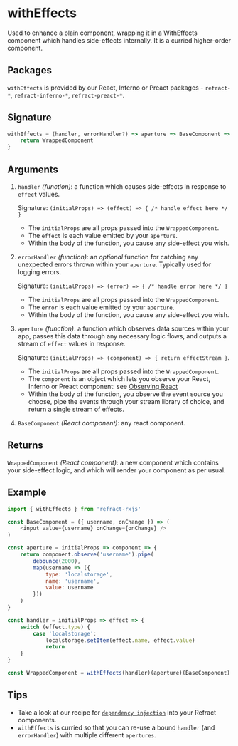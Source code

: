 # withEffects

Used to enhance a plain component, wrapping it in a WithEffects component which handles side-effects internally. It is a curried higher-order component.

## Packages

`withEffects` is provided by our React, Inferno or Preact packages - `refract-*`, `refract-inferno-*`, `refract-preact-*`.

## Signature

```js
withEffects = (handler, errorHandler?) => aperture => BaseComponent => {
    return WrappedComponent
}
```

## Arguments

1.  `handler` _(function)_: a function which causes side-effects in response to `effect` values.

    Signature: `(initialProps) => (effect) => { /* handle effect here */ }`

    *   The `initialProps` are all props passed into the `WrappedComponent`.
    *   The `effect` is each value emitted by your `aperture`.
    *   Within the body of the function, you cause any side-effect you wish.

1.  `errorHandler` _(function)_: an _optional_ function for catching any unexpected errors thrown within your `aperture`. Typically used for logging errors.

    Signature: `(initialProps) => (error) => { /* handle error here */ }`

    *   The `initialProps` are all props passed into the `WrappedComponent`.
    *   The `error` is each value emitted by your `aperture`.
    *   Within the body of the function, you cause any side-effect you wish.

1.  `aperture` _(function)_: a function which observes data sources within your app, passes this data through any necessary logic flows, and outputs a stream of `effect` values in response.

    Signature: `(initialProps) => (component) => { return effectStream }`.

    *   The `initialProps` are all props passed into the `WrappedComponent`.
    *   The `component` is an object which lets you observe your React, Inferno or Preact component: see [Observing React](../usage/observing-react.md)
    *   Within the body of the function, you observe the event source you choose, pipe the events through your stream library of choice, and return a single stream of effects.

1.  `BaseComponent` _(React component)_: any react component.

## Returns

`WrappedComponent` _(React component)_: a new component which contains your side-effect logic, and which will render your component as per usual.

## Example

```js
import { withEffects } from 'refract-rxjs'

const BaseComponent = ({ username, onChange }) => (
    <input value={username} onChange={onChange} />
)

const aperture = initialProps => component => {
    return component.observe('username').pipe(
        debounce(2000),
        map(username => ({
            type: 'localstorage',
            name: 'username',
            value: username
        }))
    )
}

const handler = initialProps => effect => {
    switch (effect.type) {
        case 'localstorage':
            localstorage.setItem(effect.name, effect.value)
            return
    }
}

const WrappedComponent = withEffects(handler)(aperture)(BaseComponent)
```

## Tips

*   Take a look at our recipe for [`dependency injection`](../recipes/dependency-injection.md) into your Refract components.
*   `withEffects` is curried so that you can re-use a bound `handler` (and `errorHandler`) with multiple different `apertures`.
